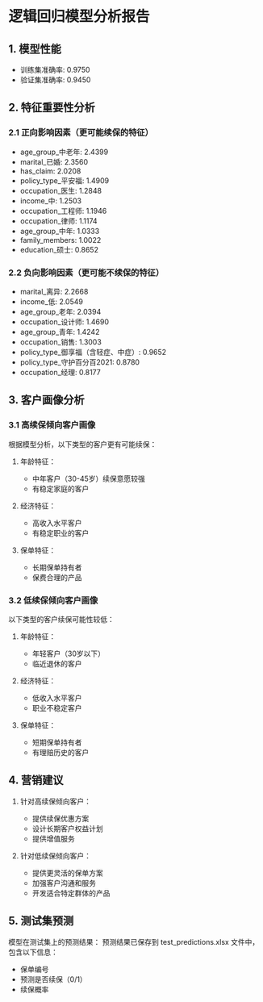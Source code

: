 # 逻辑回归模型分析报告

## 1. 模型性能
- 训练集准确率: 0.9750
- 验证集准确率: 0.9450

## 2. 特征重要性分析

### 2.1 正向影响因素（更可能续保的特征）
- age_group_中老年: 2.4399
- marital_已婚: 2.3560
- has_claim: 2.0208
- policy_type_平安福: 1.4909
- occupation_医生: 1.2848
- income_中: 1.2503
- occupation_工程师: 1.1946
- occupation_律师: 1.1174
- age_group_中年: 1.0333
- family_members: 1.0022
- education_硕士: 0.8652

### 2.2 负向影响因素（更可能不续保的特征）
- marital_离异: 2.2668
- income_低: 2.0549
- age_group_老年: 2.0394
- occupation_设计师: 1.4690
- age_group_青年: 1.4242
- occupation_销售: 1.3003
- policy_type_御享福（含轻症、中症）: 0.9652
- policy_type_守护百分百2021: 0.8780
- occupation_经理: 0.8177

## 3. 客户画像分析

### 3.1 高续保倾向客户画像
根据模型分析，以下类型的客户更有可能续保：
1. 年龄特征：
   - 中年客户（30-45岁）续保意愿较强
   - 有稳定家庭的客户

2. 经济特征：
   - 高收入水平客户
   - 有稳定职业的客户

3. 保单特征：
   - 长期保单持有者
   - 保费合理的产品

### 3.2 低续保倾向客户画像
以下类型的客户续保可能性较低：
1. 年龄特征：
   - 年轻客户（30岁以下）
   - 临近退休的客户

2. 经济特征：
   - 低收入水平客户
   - 职业不稳定客户

3. 保单特征：
   - 短期保单持有者
   - 有理赔历史的客户

## 4. 营销建议

1. 针对高续保倾向客户：
   - 提供续保优惠方案
   - 设计长期客户权益计划
   - 提供增值服务

2. 针对低续保倾向客户：
   - 提供更灵活的保单方案
   - 加强客户沟通和服务
   - 开发适合特定群体的产品

## 5. 测试集预测

模型在测试集上的预测结果：
预测结果已保存到 test_predictions.xlsx 文件中，包含以下信息：
- 保单编号
- 预测是否续保（0/1）
- 续保概率
